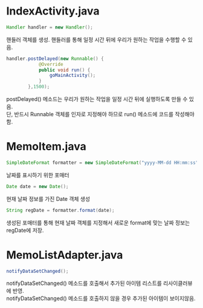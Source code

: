 # IndexActivity.java
```java
Handler handler = new Handler();
```
핸들러 객체를 생성. 핸들러를 통해 일정 시간 뒤에 우리가 원하는 작업을 수행할 수 있음.           

```java
handler.postDelayed(new Runnable() {
            @Override
            public void run() {
                goMainActivity();
            }
        },1500);
```
postDelayed() 메소드는 우리가 원하는 작업을 일정 시간 뒤에 실행하도록 만들 수 있음.         
단, 반드시 Runnable 객체를 인자로 지정해야 하므로 run() 메소드에 코드를 작성해야함.         

# MemoItem.java
```java
SimpleDateFormat formatter = new SimpleDateFormat("yyyy-MM-dd HH:mm:ss", Locale.KOREA);
```
날짜를 표시하기 위한 포매터     

```java
Date date = new Date();
```
현재 날짜 정보를 가진 Date 객체 생성    

```java
String regDate = formatter.format(date);
```
생성된 포매터를 통해 현재 날짜 객체를 지정해서 새로운 format에 맞는 날짜 정보는 regDate에 저장.     

# MemoListAdapter.java
```java
notifyDataSetChanged();
```
notifyDataSetChanged() 메소드를 호출해서 추가된 아이템 리스트를 리사이클러뷰에 반영.        
notifyDataSetChanged() 메소드를 호출하지 않을 경우 추가된 아이템이 보이지않음.      

